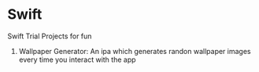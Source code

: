 # Swift
Swift Trial Projects for fun

1. Wallpaper Generator: An ipa which generates randon wallpaper images every time you interact with the app 
